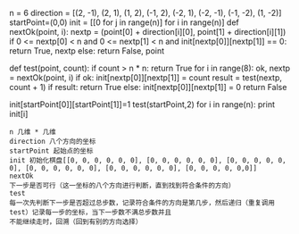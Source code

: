n = 6
direction = [(2, -1), (2, 1), (1, 2), (-1, 2), (-2, 1), (-2, -1), (-1, -2), (1, -2)]
startPoint=(0,0)
init = [[0 for j in range(n)] for i in range(n)]
def nextOk(point, i):
    nextp = (point[0] + direction[i][0], point[1] + direction[i][1])
    if 0 <= nextp[0] < n and 0 <= nextp[1] < n and init[nextp[0]][nextp[1]] == 0:
        return True, nextp
    else:
        return False, point

def test(point, count):
    if count > n * n:
        return True
    for i in range(8):
        ok, nextp = nextOk(point, i)
        if ok:
            init[nextp[0]][nextp[1]] = count
            result = test(nextp, count + 1)
            if result:
                return True
            else:
                init[nextp[0]][nextp[1]] = 0
    return False

init[startPoint[0]][startPoint[1]]=1
test(startPoint,2)
for i in range(n):
    print init[i]

    n 几维 * 几维
    direction 八个方向的坐标
    startPoint 起始点的坐标
    init 初始化棋盘[[0, 0, 0, 0, 0, 0], [0, 0, 0, 0, 0, 0], [0, 0, 0, 0, 0, 0], [0, 0, 0, 0, 0, 0], [0, 0, 0, 0, 0, 0], [0, 0, 0, 0, 0,0]]
    nextOk
    下一步是否可行（这一坐标的八个方向进行判断，直到找到符合条件的方向）
    test
    每一次先判断下一步是否超过总步数，记录符合条件的方向是第几步，然后递归（重复调用test）记录每一步的坐标，当下一步数不满总步数并且
    不能继续走时，回溯（回到有别的方向选择）
